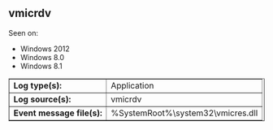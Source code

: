 ## vmicrdv

Seen on:
* Windows 2012
* Windows 8.0
* Windows 8.1

<table border="1" class="docutils">
  <tbody>
    <tr>
      <td><b>Log type(s):</b></td>
      <td>Application</td>
    </tr>
    <tr>
      <td><b>Log source(s):</b></td>
      <td>vmicrdv</td>
    </tr>
    <tr>
      <td><b>Event message file(s):</b></td>
      <td>%SystemRoot%\system32\vmicres.dll</td>
    </tr>
  </tbody>
</table>

&nbsp;

